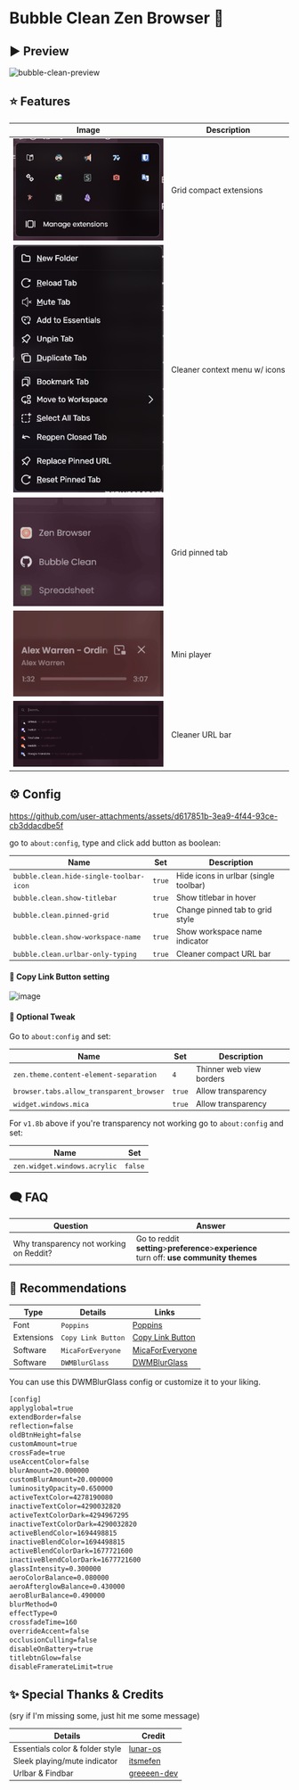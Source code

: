 # Bubble Clean Zen Browser 🫧
## ▶️ Preview
![bubble-clean-preview](https://raw.githubusercontent.com/nieffka/bubble-clean-zen/refs/heads/main/images/main.png)

## ⭐ Features
| Image                                                                                                                                                                                                                                              | Description                   |
| -------------------------------------------------------------------------------------------------------------------------------------------------------------------------------------------------------------------------------------------------- | ----------------------------- |
| <img src="https://raw.githubusercontent.com/nieffka/bubble-clean-zen/refs/heads/main/images/extension.png" data-canonical-src="https://raw.githubusercontent.com/nieffka/bubble-clean-zen/refs/heads/main/images/extension.png" width="270" />     | Grid compact extensions       |
| <img src="https://raw.githubusercontent.com/nieffka/bubble-clean-zen/refs/heads/main/images/contextmenu.png" data-canonical-src="https://raw.githubusercontent.com/nieffka/bubble-clean-zen/refs/heads/main/images/contextmenu.png" width="270" /> | Cleaner context menu w/ icons |
| <img src="https://raw.githubusercontent.com/nieffka/bubble-clean-zen/refs/heads/main/images/gridpin.gif" data-canonical-src="https://raw.githubusercontent.com/nieffka/bubble-clean-zen/refs/heads/main/images/gridpin.gif" width="270" />         | Grid pinned tab               |
| <img src="https://raw.githubusercontent.com/nieffka/bubble-clean-zen/refs/heads/main/images/miniplayer.gif" data-canonical-src="https://raw.githubusercontent.com/nieffka/bubble-clean-zen/refs/heads/main/images/miniplayer.gif" width="270" />   | Mini player                   |
| <img src="https://raw.githubusercontent.com/nieffka/bubble-clean-zen/refs/heads/main/images/urlbar.gif" data-canonical-src="https://raw.githubusercontent.com/nieffka/bubble-clean-zen/refs/heads/main/images/urlbar.gif" width="270" />           | Cleaner URL bar               |


## ⚙️ Config
https://github.com/user-attachments/assets/d617851b-3ea9-4f44-93ce-cb3ddacdbe5f

go to `about:config`, type and click add button as boolean:

| Name                                    | Set    | Description                           |
| --------------------------------------- | ------ | ------------------------------------- |
| `bubble.clean.hide-single-toolbar-icon` | `true` | Hide icons in urlbar (single toolbar) |
| `bubble.clean.show-titlebar`            | `true` | Show titlebar in hover                |
| `bubble.clean.pinned-grid`              | `true` | Change pinned tab to grid style       |
| `bubble.clean.show-workspace-name`      | `true` | Show workspace name indicator         |
| `bubble.clean.urlbar-only-typing`       | `true` | Cleaner compact URL bar               |

#### 💠 Copy Link Button setting
![image](https://github.com/user-attachments/assets/46fee675-8b0f-4ed8-b0ea-c34fd013f28b)

#### 💠 Optional Tweak
Go to `about:config` and set:

| Name                                       | Set    | Description                   |
| ------------------------------------------ | ------ | ----------------------------- |
| `zen.theme.content-element-separation`     | `4`    | Thinner web view borders      |
| `browser.tabs.allow_transparent_browser`   | `true` | Allow transparency            |
| `widget.windows.mica`                      | `true` | Allow transparency            |

For `v1.8b` above if you're transparency not working
go to `about:config` and set:

| Name                         | Set     |
| ---------------------------- | ------- |
| `zen.widget.windows.acrylic` | `false` |


## 🗨️ FAQ

| Question                                | Answer                                                                                        |
| --------------------------------------- | --------------------------------------------------------------------------------------------- |
| Why transparency not working on Reddit? | Go to reddit **setting**>**preference**>**experience**<br> turn off: **use community themes** |

## 🏅 Recommendations

| Type       | Details            | Links                                                                                      |
| ---------- | ------------------ | ------------------------------------------------------------------------------------------ |
| Font       | `Poppins`          | [Poppins](https://fonts.google.com/specimen/Poppins)                                       |
| Extensions | `Copy Link Button` | [Copy Link Button](https://addons.mozilla.org/en-US/firefox/addon/copy-frame-or-page-url/) |
| Software   | `MicaForEveryone`  | [MicaForEveryone](https://github.com/MicaForEveryone/MicaForEveryone)                      |
| Software   | `DWMBlurGlass`     | [DWMBlurGlass](https://github.com/Maplespe/DWMBlurGlass)                                   |

You can use this DWMBlurGlass config or customize it to your liking.
```
[config]
applyglobal=true
extendBorder=false
reflection=false
oldBtnHeight=false
customAmount=true
crossFade=true
useAccentColor=false
blurAmount=20.000000
customBlurAmount=20.000000
luminosityOpacity=0.650000
activeTextColor=4278190080
inactiveTextColor=4290032820
activeTextColorDark=4294967295
inactiveTextColorDark=4290032820
activeBlendColor=1694498815
inactiveBlendColor=1694498815
activeBlendColorDark=1677721600
inactiveBlendColorDark=1677721600
glassIntensity=0.300000
aeroColorBalance=0.080000
aeroAfterglowBalance=0.430000
aeroBlurBalance=0.490000
blurMethod=0
effectType=0
crossfadeTime=160
overrideAccent=false
occlusionCulling=false
disableOnBattery=true
titlebtnGlow=false
disableFramerateLimit=true
```

## ✨ Special Thanks & Credits
(sry if I'm missing some, just hit me some message)

| Details                         | Credit                                                        |
| ------------------------------- | ------------------------------------------------------------- |
| Essentials color & folder style | [lunar-os](https://github.com/lunar-os/ZenCss)                |
| Sleek playing/mute indicator    | [itsmefen](https://github.com/itsmefen/Dark-Harmony)          |
| Urlbar & Findbar                | [greeeen-dev](https://github.com/greeeen-dev/natsumi-browser) |
